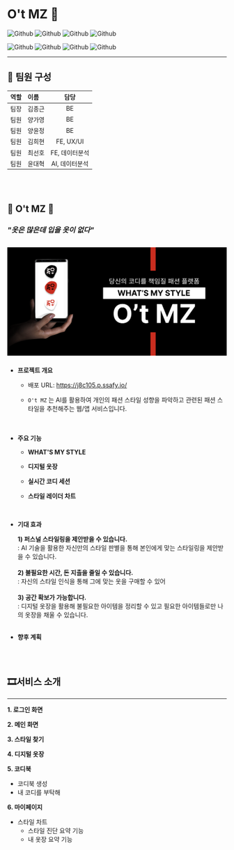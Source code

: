 # __O't MZ 👕__

<!-- * 버전 수정 필요: 아무거나 넣어뒀어요 -->
![Github](https://img.shields.io/badge/javascript-1-blue)
![Github](https://img.shields.io/badge/java-1-blue)
![Github](https://img.shields.io/badge/vue-3-%234FC08D?style=plastic&logo=Vue.js)
![Github](https://img.shields.io/badge/spring_boot-2.3.1-%236DB33F?style=plastic&logo=Spring)

![Github](https://img.shields.io/badge/MySQL-8.0-%234479A1?style=plastic&logo=mysql)
![Github](https://img.shields.io/badge/Redis-3.0-%23DC382D?style=plastic&logo=Redis)
![Github](https://img.shields.io/badge/docker-1-skyblue)
![Github](https://img.shields.io/badge/jwt%20-1-orange)


---
## 👥 __팀원 구성__
| 역할 | 이름 | 담당 |
| --: | :-- | :--: |
| 팀장 | 김종근 | BE |
| 팀원 | 양가영 | BE |
| 팀원 | 양윤정 | BE |
| 팀원 | 김희현 | FE, UX/UI |
| 팀원 | 최선호 | FE, 데이터분석 |
| 팀원 | 윤대혁 | AI, 데이터분석 |

<br><br>

## __🚩 O't MZ 👕__
### __*"옷은 많은데 입을 옷이 없다"*__
![ex_screenshot](./img/read.png)
------------------

- __프로젝트 개요__
    - 배포 URL: https://j8c105.p.ssafy.io/

    - `O't MZ` 는 AI를 활용하여 개인의 패션 스타일 성향을 파악하고 관련된 패션 스타일을 추천해주는 웹/앱 서비스입니다.
<br><br><br>

- __주요 기능__
    - __WHAT'S MY STYLE__

    - __디지털 옷장__

    - __실시간 코디 세션__

    - __스타일 레이더 차트__

<br>

- __기대 효과__

    __1) 퍼스널 스타일링을 제안받을 수 있습니다.__
    <br>: AI 기술을 활용한 자신만의 스타일 판별을 통해 본인에게 맞는 스타일링을 제안받을 수 있습니다. <br><br>
    __2) 불필요한 시간, 돈 지출을 줄일 수 있습니다.__
     <br>: 자신의 스타일 인식을 통해 그에 맞는 옷을 구매할 수 있어<br><br>
    __3) 공간 확보가 가능합니다.__
    <br>: 디지털 옷장을 활용해 불필요한 아이템을 정리할 수 있고 필요한 아이템들로만 나의 옷장을 채울 수 있습니다.<br><br>



- __향후 계획__


<br><br>

## __🎞️서비스 소개__
------------------
__1. 로그인 화면__


__2. 메인 화면__

__3. 스타일 찾기__

__4. 디지털 옷장__

__5. 코디북__
- 코디북 생성
- 내 코디를 부탁해

__6. 마이페이지__
- 스타일 차트
    - 스타일 진단 요약 기능
    - 내 옷장 요약 기능